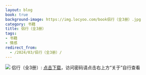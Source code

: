 ```yaml
---
layout: blog
book: true
background-image: https://img.locyoo.com/book侣行（全3册）.jpg
category: 书籍
title: 侣行（全3册）
tags:
- 书籍
- 情感
redirect_from:
  - /2024/03/侣行（全3册）/
---
```

![](https://img.locyoo.com/book侣行（全3册）.jpg)
侣行（全3册）: <a name = "ref1" href="https://url18.ctfile.com/f/50983618-1041681865-a3d7e9?p=3619">点击下载</a>，访问密码请点击右上方“关于”自行查看